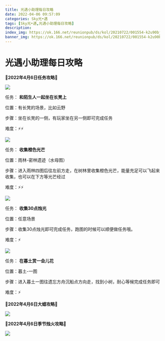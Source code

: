 ```yaml
---
title: 光遇小助理每日攻略
date: 2022-04-06 09:57:09
categories: Sky光•遇
tags: [Sky光•遇,光遇小助理每日攻略]
description: 
index_img: https://ok.166.net/reunionpub/ds/kol/20210722/001554-k2u90bj7ay.png?imageView&thumbnail=600x0&type=jpg
banner_img: https://ok.166.net/reunionpub/ds/kol/20210722/001554-k2u90bj7ay.png?imageView&thumbnail=600x0&type=jpg
---
```

# 光遇小助理每日攻略
**🌊2022年4月6日任务攻略🌊**

![](https://ok.166.net/reunionpub/ds/kol/20220406/001016-80duo6qbyw.png)

任务： **和陌生人一起坐在长凳上**

位置：有长凳的场景，比如云野

步骤：坐在长凳的一侧，有玩家坐在另一侧即可完成任务

难度：⚡⚡

![](https://ok.166.net/reunionpub/ds/kol/20220406/001048-cuypkn9lzr.png)

任务： **收集橙色光芒**

位置：雨林-密林遗迹（水母图）

步骤：进入雨林四图后往左前方走，在树林里收集橙色光芒，能量充足可以飞起来收集，也可以在下方等光芒经过

难度：⚡⚡

![](https://ok.166.net/reunionpub/ds/kol/20220406/001119-mvke1r74gp.png)

任务： **收集30点烛光**

位置：任意场景

步骤：收集30点烛光即可完成任务，跑图的时候可以顺便做任务哦。

难度：⚡

![](https://ok.166.net/reunionpub/ds/kol/20220406/001150-17ucdog5ky.png)

任务： **在暮土赏一会儿花**

位置：暮土-一图

步骤：进入暮土一图往遗忘方舟沉船点方向走，找到小树，耐心等候完成任务即可

难度：⚡

 **🌊2022年4月6日大蜡攻略🌊**

![](https://ok.166.net/reunionpub/ds/kol/20220406/001321-dcqby6t7ps.png)

 **🌊2022年4月6日季节烛火攻略🌊**

![](https://ok.166.net/reunionpub/ds/kol/20220406/001540-ki9b3a1y47.png)

  

